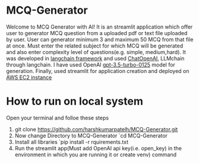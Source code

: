 # MCQ-Generator
Welcome to MCQ Generator with AI!
It is an streamlit application which offer user to generator MCQ question from a uploaded pdf or text file uploaded by user. User can generator minimum 3 and maximum 50 MCQ from that file at once. Must enter the related subject for which MCQ will be generated and also enter complexity level of questions(e.g. simple, medium,hard).
It was developed in [langchain framework](https://python.langchain.com/v0.1/docs/get_started/introduction/) and used [ChatOpenAI](https://python.langchain.com/v0.1/docs/integrations/chat/openai/#chaining), LLMchain through langchain. I have used OpenAI [gpt-3.5-turbo-0125](https://platform.openai.com/docs/models/gpt-3-5-turbo) model for generation. Finally, used streamlit for application creation and deployed on [AWS EC2 instance](https://ap-southeast-2.console.aws.amazon.com/ec2/home?region=ap-southeast-2#Home:)

# How to run on local system
  Open your terminal and folloe these steps
1. git clone https://github.com/harshkumarpatelh/MCQ-Generator.git
2. Now change Directory to MCQ-Generator
    `cd MCQ-Generator
3. Install all libraries
    `pip install -r rquirements.txt
4. Run the streamlit app(Must add OpenAI api key(i.e. open_key) in the environment in which you are running it or create venv)
    command<streamlit run streamlitApp.py>